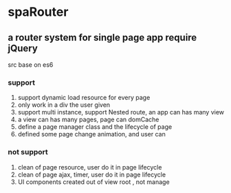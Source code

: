 # spaRouter

## a router system for single page app require jQuery

src base on es6

### support
1. support dynamic load resource for every page
2. only work in a div the user given
3. support multi instance, support Nested route, an app can has many view
4. a view can has many pages, page can domCache
4. define a page manager class and the lifecycle of page
5. defined some page change animation, and user can 


### not support
1. clean of page resource, user do it in page lifecycle
2. clean of page ajax, timer, user do it in page lifecycle
3. UI components created out of view root , not manage
